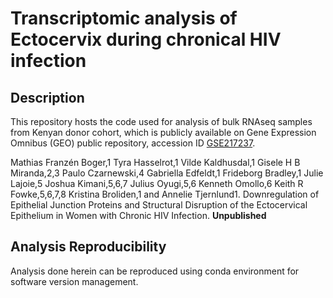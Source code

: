 # Transcriptomic analysis of Ectocervix during chronical HIV infection

## Description

This repository hosts the code used for analysis of bulk RNAseq samples from Kenyan donor cohort, which is publicly available on Gene Expression Omnibus (GEO) public repository, accession ID [GSE217237](https://www.ncbi.nlm.nih.gov/geo/query/acc.cgi?acc=GSE217237).

Mathias Franzén Boger,1 Tyra Hasselrot,1 Vilde Kaldhusdal,1 Gisele H B Miranda,2,3 Paulo Czarnewski,4 Gabriella Edfeldt,1 Frideborg Bradley,1 Julie Lajoie,5 Joshua Kimani,5,6,7 Julius Oyugi,5,6 Kenneth Omollo,6 Keith R Fowke,5,6,7,8 Kristina Broliden,1 and Annelie Tjernlund1. Downregulation of Epithelial Junction Proteins and Structural Disruption of the Ectocervical Epithelium in Women with Chronic HIV Infection. __Unpublished__

## Analysis Reproducibility

Analysis done herein can be reproduced using conda environment for software version management.

```

```







